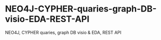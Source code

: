 # NEO4J-CYPHER-quaries-graph-DB-visio-EDA-REST-API
NEO4J, CYPHER quaries, graph DB visio &amp; EDA, REST API
